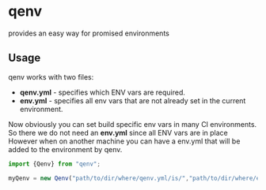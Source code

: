 # qenv
provides an easy way for promised environments

## Usage
qenv works with two files:

* **qenv.yml** - specifies which ENV vars are required.
* **env.yml** - specifies all env vars that are not already set in the current environment.

Now obviously you can set build specific env vars in many CI environments.
So there we do not need an **env.yml** since all ENV vars are in place
However when on another machine you can have a env.yml that will be added to the environment by qenv.

```typescript
import {Qenv} from "qenv";

myQenv = new Qenv("path/to/dir/where/qenv.yml/is/","path/to/dir/where/env.yml/is(");

``` 
